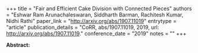 +++
title = "Fair and Efficient Cake Division with Connected Pieces"
authors = "Eshwar Ram Arunachaleswaran, Siddharth Barman, Rachitesh Kumar, Nidhi Rathi"
paper_link = "http://arxiv.org/abs/1907.11019"
entrytype = "article"
publication_details = "CoRR, abs/1907.11019, 2019, url: <a href='http://arxiv.org/abs/1907.11019' target='_blank'>http://arxiv.org/abs/1907.11019</a>."
conference_date = "2019"
notes = ""
+++

<b>Abstract:</b>
